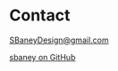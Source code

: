 # Contact

[SBaneyDesign@gmail.com](mailto:sbaneydesign@gmail.com)

[sbaney on GitHub](https://github.com/sbaney)
